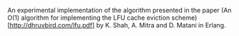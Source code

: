 An experimental implementation of the algorithm presented in the paper (An O(1)
algorithm for implementing the LFU cache eviction
scheme)[http://dhruvbird.com/lfu.pdf] by K. Shah, A. Mitra and D. Matani in
Erlang.
